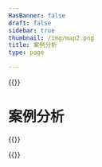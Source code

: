 ```yaml
---
HasBanner: false
draft: false
sidebar: true
thumbnail: /img/map2.png
title: 案例分析
type: page

---
```

{{<content-start >}}
# 案例分析
{{<usecases >}}

{{<content-end >}}
